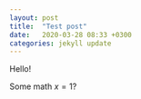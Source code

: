 ```yaml
---
layout: post
title:  "Test post"
date:   2020-03-28 08:33 +0300
categories: jekyll update
---
```


Hello!

Some math $x = 1$?
